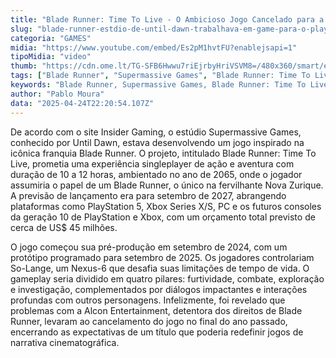 ```yaml
---
title: "Blade Runner: Time To Live - O Ambicioso Jogo Cancelado para a Próxima Geração de Consoles"
slug: "blade-runner-estdio-de-until-dawn-trabalhava-em-game-para-o-playstation-6"
categoria: "GAMES"
midia: "https://www.youtube.com/embed/Es2pM1hvtFU?enablejsapi=1"
tipoMidia: "video"
thumb: "https://cdn.ome.lt/TG-SFB6Hwwu7riEjrbyHriVSVM8=/480x360/smart/extras/conteudos/Design_sem_nome_-_2025-04-24T182738.922.png"
tags: ["Blade Runner", "Supermassive Games", "Blade Runner: Time To Live", "jogos cancelados", "PlayStation 6", "jogos de ação e aventura", "jogos singleplayer", "próxima geração de consoles"]
keywords: "Blade Runner, Supermassive Games, Blade Runner: Time To Live, jogos cancelados, PlayStation 6, jogos de ação e aventura, jogos singleplayer, próxima geração de consoles"
author: "Pablo Moura"
data: "2025-04-24T22:20:54.107Z"
---
```


De acordo com o site Insider Gaming, o estúdio Supermassive Games, conhecido por Until Dawn, estava desenvolvendo um jogo inspirado na icônica franquia Blade Runner. O projeto, intitulado Blade Runner: Time To Live, prometia uma experiência singleplayer de ação e aventura com duração de 10 a 12 horas, ambientado no ano de 2065, onde o jogador assumiria o papel de um Blade Runner, o único na fervilhante Nova Zurique. A previsão de lançamento era para setembro de 2027, abrangendo plataformas como PlayStation 5, Xbox Series X/S, PC e os futuros consoles da geração 10 de PlayStation e Xbox, com um orçamento total previsto de cerca de US$ 45 milhões.

O jogo começou sua pré-produção em setembro de 2024, com um protótipo programado para setembro de 2025. Os jogadores controlariam So-Lange, um Nexus-6 que desafia suas limitações de tempo de vida. O gameplay seria dividido em quatro pilares: furtividade, combate, exploração e investigação, complementados por diálogos impactantes e interações profundas com outros personagens. Infelizmente, foi revelado que problemas com a Alcon Entertainment, detentora dos direitos de Blade Runner, levaram ao cancelamento do jogo no final do ano passado, encerrando as expectativas de um título que poderia redefinir jogos de narrativa cinematográfica.
